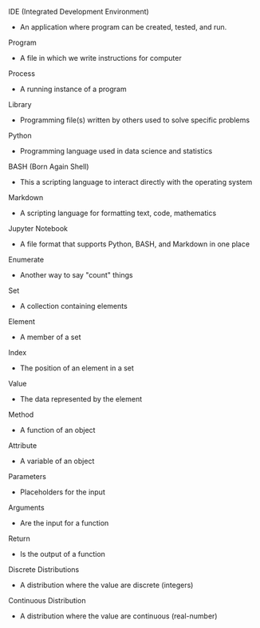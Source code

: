 IDE (Integrated Development Environment) 
- An application where program can be created, tested, and run.

Program
- A file in which we write instructions for computer

Process
- A running instance of a program

Library
- Programming file(s) written by others used to solve specific problems

Python
- Programming language used in data science and statistics

BASH (Born Again Shell)
- This a scripting language to interact directly with the operating system

Markdown
- A scripting language for formatting text, code, mathematics

Jupyter Notebook
- A file format that supports Python, BASH, and Markdown in one place

Enumerate
- Another way to say "count" things

Set
- A collection containing elements

Element
- A member of a set

Index
- The position of an element in a set

Value
- The data represented by the element

Method
- A function of an object

Attribute
- A variable of an object

Parameters
- Placeholders for the input

Arguments
- Are the input for a function

Return
- Is the output of a function

Discrete Distributions
- A distribution where the value are discrete (integers)

Continuous Distribution
- A distribution where the value are continuous (real-number)